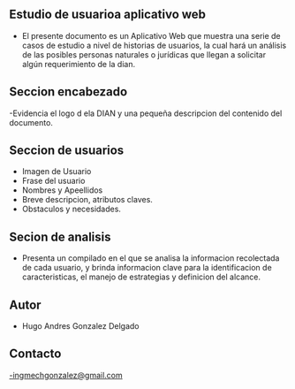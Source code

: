 ## Estudio de usuarioa aplicativo web
- El presente documento es un Aplicativo Web que   muestra una serie de casos de estudio a nivel de historias de usuarios, la cual hará un análisis de las posibles personas naturales o jurídicas que llegan a solicitar algún requerimiento de la dian.

## Seccion encabezado
-Evidencia el logo d ela DIAN y una pequeña descripcion del contenido del documento.

## Seccion de usuarios

- Imagen de Usuario
- Frase del usuario
- Nombres y Apeellidos
- Breve descripcion, atributos claves.
- Obstaculos y necesidades.

## Secion de analisis

- Presenta un compilado en el que se analisa la informacion recolectada de cada usuario, y brinda informacion clave  para 
la identificacion de caracteristicas, el manejo de estrategias y definicion del alcance.

## Autor

- Hugo Andres Gonzalez Delgado

## Contacto
-ingmechgonzalez@gmail.com